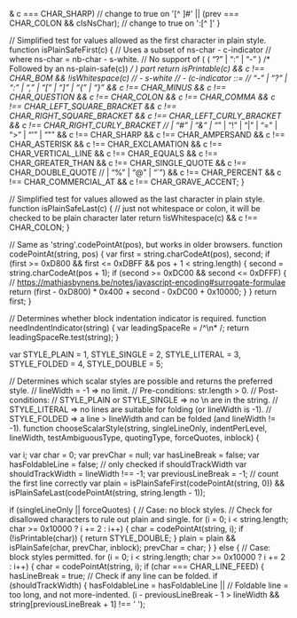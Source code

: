 & c === CHAR_SHARP) // change to true on '[^ ]#'
    || (prev === CHAR_COLON && cIsNsChar); // change to true on ':[^ ]'
}

// Simplified test for values allowed as the first character in plain style.
function isPlainSafeFirst(c) {
  // Uses a subset of ns-char - c-indicator
  // where ns-char = nb-char - s-white.
  // No support of ( ( “?” | “:” | “-” ) /* Followed by an ns-plain-safe(c)) */ ) part
  return isPrintable(c) && c !== CHAR_BOM
    && !isWhitespace(c) // - s-white
    // - (c-indicator ::=
    // “-” | “?” | “:” | “,” | “[” | “]” | “{” | “}”
    && c !== CHAR_MINUS
    && c !== CHAR_QUESTION
    && c !== CHAR_COLON
    && c !== CHAR_COMMA
    && c !== CHAR_LEFT_SQUARE_BRACKET
    && c !== CHAR_RIGHT_SQUARE_BRACKET
    && c !== CHAR_LEFT_CURLY_BRACKET
    && c !== CHAR_RIGHT_CURLY_BRACKET
    // | “#” | “&” | “*” | “!” | “|” | “=” | “>” | “'” | “"”
    && c !== CHAR_SHARP
    && c !== CHAR_AMPERSAND
    && c !== CHAR_ASTERISK
    && c !== CHAR_EXCLAMATION
    && c !== CHAR_VERTICAL_LINE
    && c !== CHAR_EQUALS
    && c !== CHAR_GREATER_THAN
    && c !== CHAR_SINGLE_QUOTE
    && c !== CHAR_DOUBLE_QUOTE
    // | “%” | “@” | “`”)
    && c !== CHAR_PERCENT
    && c !== CHAR_COMMERCIAL_AT
    && c !== CHAR_GRAVE_ACCENT;
}

// Simplified test for values allowed as the last character in plain style.
function isPlainSafeLast(c) {
  // just not whitespace or colon, it will be checked to be plain character later
  return !isWhitespace(c) && c !== CHAR_COLON;
}

// Same as 'string'.codePointAt(pos), but works in older browsers.
function codePointAt(string, pos) {
  var first = string.charCodeAt(pos), second;
  if (first >= 0xD800 && first <= 0xDBFF && pos + 1 < string.length) {
    second = string.charCodeAt(pos + 1);
    if (second >= 0xDC00 && second <= 0xDFFF) {
      // https://mathiasbynens.be/notes/javascript-encoding#surrogate-formulae
      return (first - 0xD800) * 0x400 + second - 0xDC00 + 0x10000;
    }
  }
  return first;
}

// Determines whether block indentation indicator is required.
function needIndentIndicator(string) {
  var leadingSpaceRe = /^\n* /;
  return leadingSpaceRe.test(string);
}

var STYLE_PLAIN   = 1,
    STYLE_SINGLE  = 2,
    STYLE_LITERAL = 3,
    STYLE_FOLDED  = 4,
    STYLE_DOUBLE  = 5;

// Determines which scalar styles are possible and returns the preferred style.
// lineWidth = -1 => no limit.
// Pre-conditions: str.length > 0.
// Post-conditions:
//    STYLE_PLAIN or STYLE_SINGLE => no \n are in the string.
//    STYLE_LITERAL => no lines are suitable for folding (or lineWidth is -1).
//    STYLE_FOLDED => a line > lineWidth and can be folded (and lineWidth != -1).
function chooseScalarStyle(string, singleLineOnly, indentPerLevel, lineWidth,
  testAmbiguousType, quotingType, forceQuotes, inblock) {

  var i;
  var char = 0;
  var prevChar = null;
  var hasLineBreak = false;
  var hasFoldableLine = false; // only checked if shouldTrackWidth
  var shouldTrackWidth = lineWidth !== -1;
  var previousLineBreak = -1; // count the first line correctly
  var plain = isPlainSafeFirst(codePointAt(string, 0))
          && isPlainSafeLast(codePointAt(string, string.length - 1));

  if (singleLineOnly || forceQuotes) {
    // Case: no block styles.
    // Check for disallowed characters to rule out plain and single.
    for (i = 0; i < string.length; char >= 0x10000 ? i += 2 : i++) {
      char = codePointAt(string, i);
      if (!isPrintable(char)) {
        return STYLE_DOUBLE;
      }
      plain = plain && isPlainSafe(char, prevChar, inblock);
      prevChar = char;
    }
  } else {
    // Case: block styles permitted.
    for (i = 0; i < string.length; char >= 0x10000 ? i += 2 : i++) {
      char = codePointAt(string, i);
      if (char === CHAR_LINE_FEED) {
        hasLineBreak = true;
        // Check if any line can be folded.
        if (shouldTrackWidth) {
          hasFoldableLine = hasFoldableLine ||
            // Foldable line = too long, and not more-indented.
            (i - previousLineBreak - 1 > lineWidth &&
             string[previousLineBreak + 1] !== ' ');
  